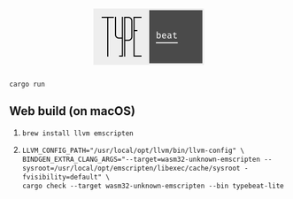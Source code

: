 <h1 align="center">
  <img src="./static/ui/logo/screenshot.png" alt="Typebeat logo" width="200" />
</h1>

```
cargo run
```

## Web build (on macOS)

1. `brew install llvm emscripten`
2. ```
   LLVM_CONFIG_PATH="/usr/local/opt/llvm/bin/llvm-config" \
   BINDGEN_EXTRA_CLANG_ARGS="--target=wasm32-unknown-emscripten --sysroot=/usr/local/opt/emscripten/libexec/cache/sysroot -fvisibility=default" \
   cargo check --target wasm32-unknown-emscripten --bin typebeat-lite
   ```
